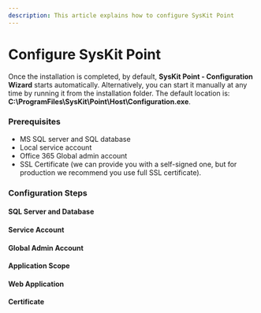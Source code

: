 ```yaml
---
description: This article explains how to configure SysKit Point
---
```


# Configure SysKit Point

Once the installation is completed, by default, **SysKit Point - Configuration Wizard** starts automatically. Alternatively, you can start it manually at any time by running it from the installation folder. The default location is: **C:\ProgramFiles\SysKit\Point\Host\Configuration.exe**.

### Prerequisites

* MS SQL server and SQL database
* Local service account
* Office 365 Global admin account
* SSL Certificate \(we can provide you with a self-signed one, but for production we recommend you use full SSL certificate\).

### Configuration Steps

#### SQL Server and Database

#### Service Account

#### Global Admin Account

#### Application Scope

#### Web Application

#### Certificate









